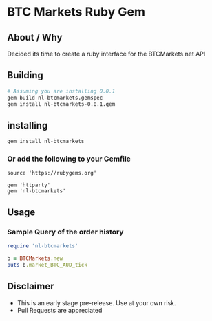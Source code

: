# BTC Markets Ruby Gem
## About / Why
Decided its time to create a ruby interface for the BTCMarkets.net API

## Building

```bash
# Assuming you are installing 0.0.1
gem build nl-btcmarkets.gemspec
gem install nl-btcmarkets-0.0.1.gem
```

## installing
```bash
gem install nl-btcmarkets
```

### Or add the following to your Gemfile
```text
source 'https://rubygems.org'

gem 'httparty'
gem 'nl-btcmarkets'
```

## Usage
### Sample Query of the order history
```ruby
require 'nl-btcmarkets'

b = BTCMarkets.new
puts b.market_BTC_AUD_tick
```

## Disclaimer
* This is an early stage pre-release. Use at your own risk.
* Pull Requests are appreciated
